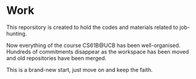 # Work

This reporsitory is created to hold the codes and materials related to job-hunting.

Now everything of the course CS61B@UCB has been well-organised. Hundreds of commitments disappear as the workspace has been moved and old repositories have been merged. 

This is a brand-new start, just move on and keep the faith.

